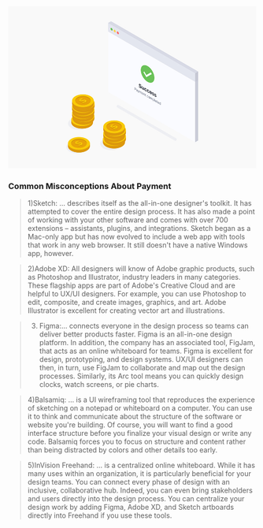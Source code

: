 ![Common Misconceptions About Payment](/images/blog/2-2.jpg)

### Common Misconceptions About Payment

>1)Sketch: ... describes itself as the all-in-one designer's toolkit. It has attempted to cover the entire design process. It has also made a point of working with your other software and comes with over 700 extensions – assistants, plugins, and integrations. Sketch began as a Mac-only app but has now evolved to include a web app with tools that work in any web browser. It still doesn't have a native Windows app, however.

> 2)Adobe XD: All designers will know of Adobe graphic products, such as Photoshop and Illustrator, industry leaders in many categories. These flagship apps are part of Adobe's Creative Cloud and are helpful to UX/UI designers. For example, you can use Photoshop to edit, composite, and create images, graphics, and art. Adobe Illustrator is excellent for creating vector art and illustrations.

>3) Figma:... connects everyone in the design process so teams can deliver better products faster. Figma is an all-in-one design platform. In addition, the company has an associated tool, FigJam, that acts as an online whiteboard for teams. Figma is excellent for design, prototyping, and design systems. UX/UI designers can then, in turn, use FigJam to collaborate and map out the design processes. Similarly, its Arc tool means you can quickly design clocks, watch screens, or pie charts.

>4)Balsamiq: ... is a UI wireframing tool that reproduces the experience of sketching on a notepad or whiteboard on a computer. You can use it to think and communicate about the structure of the software or website you're building. Of course, you will want to find a good interface structure before you finalize your visual design or write any code. Balsamiq forces you to focus on structure and content rather than being distracted by colors and other details too early.

>5)InVision Freehand: ... is a centralized online whiteboard. While it has many uses within an organization, it is particularly beneficial for your design teams. You can connect every phase of design with an inclusive, collaborative hub. Indeed, you can even bring stakeholders and users directly into the design process. You can centralize your design work by adding Figma, Adobe XD, and Sketch artboards directly into Freehand if you use these tools. 
